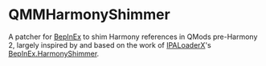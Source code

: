 # QMMHarmonyShimmer

A patcher for [BepInEx](https://bepinex.github.io/bepinex_docs/) to shim Harmony references in QMods pre-Harmony 2, largely inspired by and based on the work of [IPALoaderX](https://github.com/BepInEx/IPALoaderX)'s [BepInEx.HarmonyShimmer](https://github.com/BepInEx/IPALoaderX/tree/master/BepInEx.IPAHarmonyShimmer).
